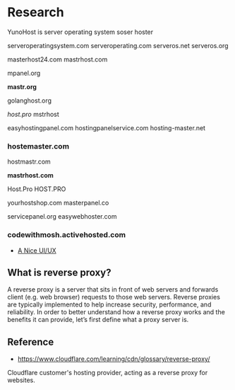# Research

YunoHost is server operating system 
soser
hoster


serveroperatingsystem.com
serveroperating.com
serveros.net
serveros.org

masterhost24.com
mastrhost.com

mpanel.org

**mastr.org**

golanghost.org

*host.pro*
mstrhost

easyhostingpanel.com
hostingpanelservice.com
hosting-master.net

### hostemaster.com

hostmastr.com

**mastrhost.com**

Host.Pro
HOST.PRO

yourhostshop.com
masterpanel.co

servicepanel.org
easywebhoster.com

### codewithmosh.activehosted.com
* [A Nice UI/UX](https://codewithmosh.activehosted.com/admin)

## What is reverse proxy?
A reverse proxy is a server that sits in front of web servers and forwards client (e.g. web browser) requests to those web servers. Reverse proxies are typically implemented to help increase security, performance, and reliability. In order to better understand how a reverse proxy works and the benefits it can provide, let’s first define what a proxy server is.


## Reference
* https://www.cloudflare.com/learning/cdn/glossary/reverse-proxy/


Cloudflare customer's hosting provider, acting as a reverse proxy for websites.
